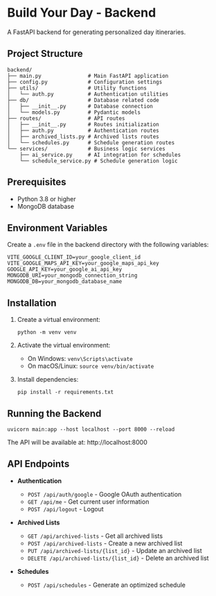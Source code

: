 # Build Your Day - Backend

A FastAPI backend for generating personalized day itineraries.

## Project Structure

```
backend/
├── main.py               # Main FastAPI application
├── config.py             # Configuration settings
├── utils/                # Utility functions
│   └── auth.py           # Authentication utilities
├── db/                   # Database related code
│   ├── __init__.py       # Database connection
│   └── models.py         # Pydantic models
├── routes/               # API routes
│   ├── __init__.py       # Routes initialization
│   ├── auth.py           # Authentication routes
│   ├── archived_lists.py # Archived lists routes
│   └── schedules.py      # Schedule generation routes
└── services/             # Business logic services
    ├── ai_service.py     # AI integration for schedules
    └── schedule_service.py # Schedule generation logic
```

## Prerequisites

- Python 3.8 or higher
- MongoDB database

## Environment Variables

Create a `.env` file in the backend directory with the following variables:

```
VITE_GOOGLE_CLIENT_ID=your_google_client_id
VITE_GOOGLE_MAPS_API_KEY=your_google_maps_api_key
GOOGLE_API_KEY=your_google_ai_api_key
MONGODB_URI=your_mongodb_connection_string
MONGODB_DB=your_mongodb_database_name
```

## Installation

1. Create a virtual environment:
   ```
   python -m venv venv
   ```

2. Activate the virtual environment:
   - On Windows: `venv\Scripts\activate`
   - On macOS/Linux: `source venv/bin/activate`

3. Install dependencies:
   ```
   pip install -r requirements.txt
   ```

## Running the Backend

```
uvicorn main:app --host localhost --port 8000 --reload
```

The API will be available at: http://localhost:8000

## API Endpoints

- **Authentication**
  - `POST /api/auth/google` - Google OAuth authentication
  - `GET /api/me` - Get current user information
  - `POST /api/logout` - Logout

- **Archived Lists**
  - `GET /api/archived-lists` - Get all archived lists
  - `POST /api/archived-lists` - Create a new archived list
  - `PUT /api/archived-lists/{list_id}` - Update an archived list
  - `DELETE /api/archived-lists/{list_id}` - Delete an archived list

- **Schedules**
  - `POST /api/schedules` - Generate an optimized schedule 